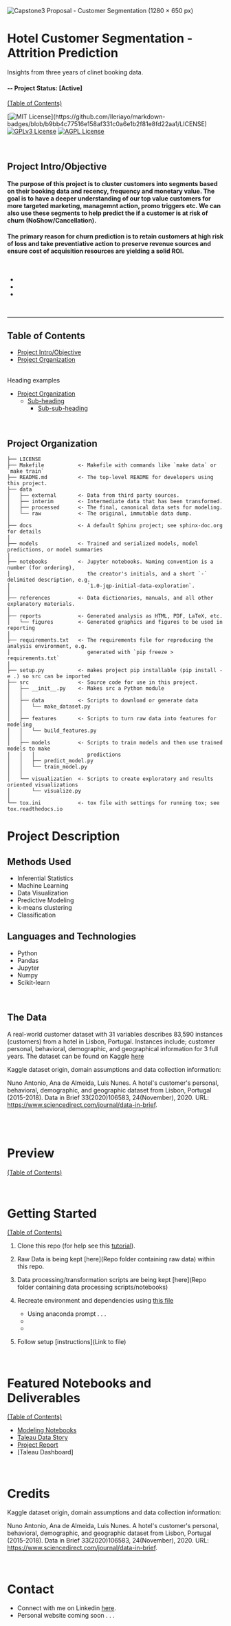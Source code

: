 ![Capstone3 Proposal - Customer Segmentation (1280 × 650 px)](https://user-images.githubusercontent.com/56135653/188934900-d9cc4c39-ed45-416a-b241-2ef4f7205f28.png)

# Hotel Customer Segmentation - Attrition Prediction
Insights from three years of clinet booking data.  
  
#### -- Project Status: [Active]  

[(Table of Contents)](#table-of-contents)

[![MIT License](https://img.shields.io/apm/l/atomic-design-ui.svg?)](https://github.com/Ileriayo/markdown-badges/blob/b9bb4c77516e158af331c0a6e1b2f81e8fd22aa1/LICENSE)
[![GPLv3 License](https://img.shields.io/badge/License-GPL%20v3-yellow.svg)](https://opensource.org/licenses/)
[![AGPL License](https://img.shields.io/badge/license-AGPL-blue.svg)](http://www.gnu.org/licenses/agpl-3.0)

<br>

## Project Intro/Objective
#### The purpose of this project is to cluster customers into segments based on their booking data and recency, frequency and monetary value. The goal is to have a deeper understanding of our top value customers for more targeted marketing, managemnt action, promo triggers etc. We can also use these segments to help predict the if a customer is at risk of churn (NoShow/Cancellation).

#### The primary reason for churn prediction is to retain customers at high risk of loss and take preventiative action to preserve revenue sources and ensure cost of acquisition resources are yielding a solid ROI. 

<br>

*
*
*

<br>

--------
Table of Contents
------------
- [Project Intro/Objective](#project-introobjective)
- [Project Organization](#project-organization)

<br>
Heading examples

- [Project Organization](#project-organization)
  * [Sub-heading](#sub-heading)
    + [Sub-sub-heading](#sub-sub-heading)



<br>


Project Organization
------------

    ├── LICENSE
    ├── Makefile           <- Makefile with commands like `make data` or `make train`
    ├── README.md          <- The top-level README for developers using this project.
    ├── data
    │   ├── external       <- Data from third party sources.
    │   ├── interim        <- Intermediate data that has been transformed.
    │   ├── processed      <- The final, canonical data sets for modeling.
    │   └── raw            <- The original, immutable data dump.
    │
    ├── docs               <- A default Sphinx project; see sphinx-doc.org for details
    │
    ├── models             <- Trained and serialized models, model predictions, or model summaries
    │
    ├── notebooks          <- Jupyter notebooks. Naming convention is a number (for ordering),
    │                         the creator's initials, and a short `-` delimited description, e.g.
    │                         `1.0-jqp-initial-data-exploration`.
    │
    ├── references         <- Data dictionaries, manuals, and all other explanatory materials.
    │
    ├── reports            <- Generated analysis as HTML, PDF, LaTeX, etc.
    │   └── figures        <- Generated graphics and figures to be used in reporting
    │
    ├── requirements.txt   <- The requirements file for reproducing the analysis environment, e.g.
    │                         generated with `pip freeze > requirements.txt`
    │
    ├── setup.py           <- makes project pip installable (pip install -e .) so src can be imported
    ├── src                <- Source code for use in this project.
    │   ├── __init__.py    <- Makes src a Python module
    │   │
    │   ├── data           <- Scripts to download or generate data
    │   │   └── make_dataset.py
    │   │
    │   ├── features       <- Scripts to turn raw data into features for modeling
    │   │   └── build_features.py
    │   │
    │   ├── models         <- Scripts to train models and then use trained models to make
    │   │   │                 predictions
    │   │   ├── predict_model.py
    │   │   └── train_model.py
    │   │
    │   └── visualization  <- Scripts to create exploratory and results oriented visualizations
    │       └── visualize.py
    │
    └── tox.ini            <- tox file with settings for running tox; see tox.readthedocs.io

# Project Description
## Methods Used
* Inferential Statistics
* Machine Learning
* Data Visualization
* Predictive Modeling
* k-means clustering
* Classification 


## Languages and Technologies
* Python
* Pandas
* Jupyter
* Numpy 
* Scikit-learn

<br>

## The Data
A real-world customer dataset with 31 variables describes
83,590 instances (customers) from a hotel in Lisbon, Portugal.
Instances include; customer personal, behavioral,
demographic, and geographical information for 3 full years.
The dataset can be found on Kaggle [here](link)

Kaggle dataset origin, domain assumptions and data collection information: 

Nuno Antonio, Ana de Almeida, Luis Nunes. A hotel's customer's personal, behavioral, demographic, and geographic dataset from Lisbon, Portugal (2015-2018). Data in Brief 33(2020)106583, 24(November), 2020. URL: https://www.sciencedirect.com/journal/data-in-brief.



<br>
<br>

# Preview
[(Table of Contents)](#table-of-contents)

<br>

# Getting Started
[(Table of Contents)](#table-of-contents)

1. Clone this repo (for help see this [tutorial](https://help.github.com/articles/cloning-a-repository/)).
2. Raw Data is being kept [here](Repo folder containing raw data) within this repo.

    
3. Data processing/transformation scripts are being kept [here](Repo folder containing data processing scripts/notebooks)
4. Recreate environment and dependencies using [this file](link)
    * Using anaconda prompt  . . .
    * 
    * 


5. Follow setup [instructions](Link to file)


<br>

# Featured Notebooks and Deliverables
[(Table of Contents)](#table-of-contents)

* [Modeling Notebooks](link)
* [Taleau Data Story](link)
* [Project Report](link)
* [Taleau Dashboard]
<br>

# Credits
Kaggle dataset origin, domain assumptions and data collection information: 

Nuno Antonio, Ana de Almeida, Luis Nunes. A hotel's customer's personal, behavioral, demographic, and geographic dataset from Lisbon, Portugal (2015-2018). Data in Brief 33(2020)106583, 24(November), 2020. URL: https://www.sciencedirect.com/journal/data-in-brief.

<br>

# Contact
* Connect with me on Linkedin [here](http://www.linkedin.com/in/lnrobertson).  
* Personal website coming soon . . .













